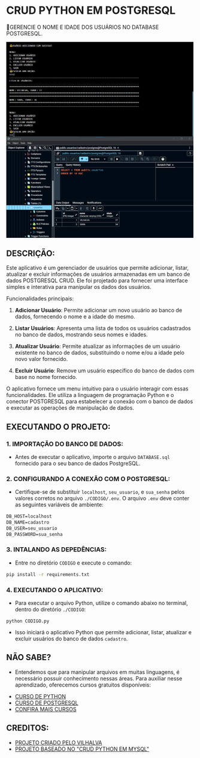 # CRUD PYTHON EM POSTGRESQL
🎈GERENCIE O NOME E IDADE DOS USUÁRIOS NO DATABASE POSTGRESQL.

<img src="./IMAGENS/FOTO_1.png" align="center" width="500"> <br>
<img src="./IMAGENS/FOTO_2.png" align="center" width="500"> <br>

## DESCRIÇÃO:
Este aplicativo é um gerenciador de usuários que permite adicionar, listar, atualizar e excluir informações de usuários armazenadas em um banco de dados POSTGRESQL CRUD. Ele foi projetado para fornecer uma interface simples e interativa para manipular os dados dos usuários.

Funcionalidades principais:

1. **Adicionar Usuário**: Permite adicionar um novo usuário ao banco de dados, fornecendo o nome e a idade do mesmo.

2. **Listar Usuários**: Apresenta uma lista de todos os usuários cadastrados no banco de dados, mostrando seus nomes e idades.

3. **Atualizar Usuário**: Permite atualizar as informações de um usuário existente no banco de dados, substituindo o nome e/ou a idade pelo novo valor fornecido.

4. **Excluir Usuário**: Remove um usuário específico do banco de dados com base no nome fornecido.

O aplicativo fornece um menu intuitivo para o usuário interagir com essas funcionalidades. Ele utiliza a linguagem de programação Python e o conector POSTGRESQL para estabelecer a conexão com o banco de dados e executar as operações de manipulação de dados.

## EXECUTANDO O PROJETO:
### 1. IMPORTAÇÃO DO BANCO DE DADOS:
   - Antes de executar o aplicativo, importe o arquivo `DATABASE.sql` fornecido para o seu banco de dados PostgreSQL. 

### 2. CONFIGURANDO A CONEXÃO COM O POSTGRESQL:
   - Certifique-se de substituir `localhost`, `seu_usuario`, e `sua_senha` pelos valores corretos no arquivo `./CODIGO/.env`. O arquivo `.env` deve conter as seguintes variáveis de ambiente:
   ```env
   DB_HOST=localhost
   DB_NAME=cadastro
   DB_USER=seu_usuario
   DB_PASSWORD=sua_senha
   ```

### 3. INTALANDO AS DEPEDÊNCIAS:
   - Entre no diretório `CODIGO` e execute o comando:

   ```bash
   pip install -r requirements.txt
   ```

### 4. EXECUTANDO O APLICATIVO:
   - Para executar o arquivo Python, utilize o comando abaixo no terminal, dentro do diretório `./CODIGO`:

   ```
   python CODIGO.py
   ```

   - Isso iniciará o aplicativo Python que permite adicionar, listar, atualizar e excluir usuários do banco de dados `cadastro`.

## NÃO SABE?
- Entendemos que para manipular arquivos em muitas linguagens, é necessário possuir conhecimento nessas áreas. Para auxiliar nesse aprendizado, oferecemos cursos gratuitos disponíveis:
* [CURSO DE PYTHON](https://github.com/VILHALVA/CURSO-DE-PYTHON)
* [CURSO DE POSTGRESQL](https://github.com/VILHALVA/CURSO-DE-POSTGRESQL)
* [CONFIRA MAIS CURSOS](https://github.com/VILHALVA?tab=repositories&q=+topic:CURSO)

## CREDITOS:
- [PROJETO CRIADO PELO VILHALVA](https://github.com/VILHALVA)
- [PROJETO BASEADO NO "CRUD PYTHON EM MYSQL"](https://github.com/VILHALVA/CRUD-PYTHON-EM-MYSQL)

